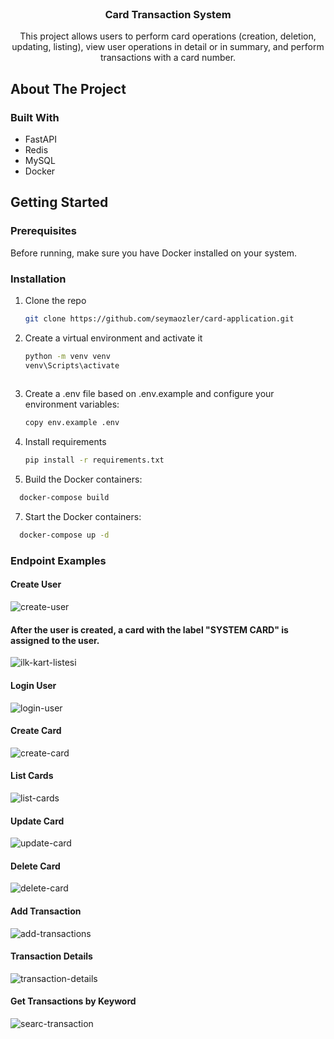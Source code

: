 <!-- PROJECT SHIELDS -->
<!--
*** I'm using markdown "reference style" links for readability.
*** Reference links are enclosed in brackets [ ] instead of parentheses ( ).
*** See the bottom of this document for the declaration of the reference variables
*** for contributors-url, forks-url, etc. This is an optional, concise syntax you may use.
*** https://www.markdownguide.org/basic-syntax/#reference-style-links
-->


<!-- PROJECT LOGO -->
<br />
<div align="center">

<h3 align="center">Card Transaction System</h3>

  <p align="center">
    This project allows users to perform card operations (creation, deletion, updating, listing), view user operations in detail or in summary, and perform transactions with a card number.
    <br />
  </p>
</div>

<!-- ABOUT THE PROJECT -->
## About The Project

### Built With

* FastAPI
* Redis
* MySQL
* Docker

<!-- GETTING STARTED -->
## Getting Started
### Prerequisites

Before running, make sure you have Docker installed on your system.

### Installation

1. Clone the repo
   ```sh
   git clone https://github.com/seymaozler/card-application.git
   ```
2. Create a virtual environment and activate it
   ```sh
   python -m venv venv
   venv\Scripts\activate
  
   ```
3. Create a .env file based on .env.example and configure your environment variables:
   ``` sh
   copy env.example .env
   ```
5. Install requirements
   ```sh
   pip install -r requirements.txt
   ```
6. Build the Docker containers:
``` sh
  docker-compose build
```
7. Start the Docker containers:
``` sh
  docker-compose up -d
```

### Endpoint Examples
#### Create User

![create-user](https://github.com/seymaozler/card-application/assets/63790943/eaff879e-29ea-4f75-88f3-6b4e0101d699)

####  After the user is created, a card with the label "SYSTEM CARD" is assigned to the user.
![ilk-kart-listesi](https://github.com/seymaozler/card-application/assets/63790943/19b13986-60ec-43d9-8413-987ec8b8e0e5)

#### Login User
![login-user](https://github.com/seymaozler/card-application/assets/63790943/c5426995-2fc7-4ae3-8051-df65b3e768ce)

#### Create Card
![create-card](https://github.com/seymaozler/card-application/assets/63790943/4e8ed78a-d70d-477a-84cc-e9750c36be29)

#### List Cards
![list-cards](https://github.com/seymaozler/card-application/assets/63790943/f7fe6e1d-b5bb-4d67-a9cf-0b6f9880339b)

#### Update Card
![update-card](https://github.com/seymaozler/card-application/assets/63790943/12cf1bfb-1b24-42f7-a11d-38f59000f7e0)

#### Delete Card
![delete-card](https://github.com/seymaozler/card-application/assets/63790943/c5ddb9b7-c86e-4b6d-aae0-92ff6ba9f7ec)

#### Add Transaction
![add-transactions](https://github.com/seymaozler/card-application/assets/63790943/7a1b9c34-0cfe-428f-819e-dd049cda24dd)

#### Transaction Details
![transaction-details](https://github.com/seymaozler/card-application/assets/63790943/bd5bd832-9577-4f84-a1b5-a8ced21d6f77)

#### Get Transactions by Keyword
![searc-transaction](https://github.com/seymaozler/card-application/assets/63790943/93a03a03-2e6d-4c96-85d9-7a70001f4615)


